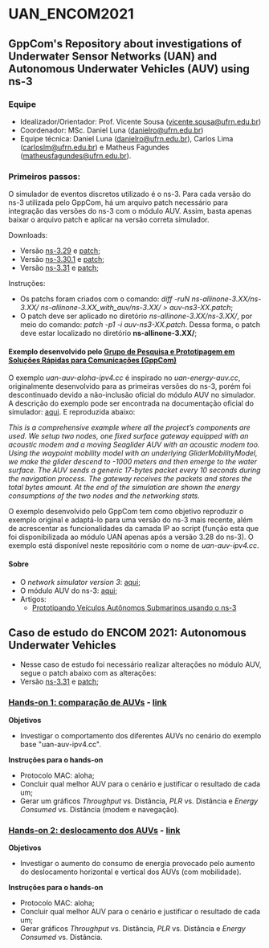 # UAN_ENCOM2021

## GppCom's Repository about investigations of Underwater Sensor Networks (UAN) and Autonomous Underwater Vehicles (AUV) using ns-3

### Equipe
 - Idealizador/Orientador: Prof. Vicente Sousa (vicente.sousa@ufrn.edu.br)
 - Coordenador: MSc. Daniel Luna (danielro@ufrn.edu.br)  
 - Equipe técnica: Daniel Luna (danielro@ufrn.edu.br), Carlos Lima (carloslm@ufrn.edu.br) e Matheus Fagundes (matheusfagundes@ufrn.edu.br).
 
### Primeiros passos:

O simulador de eventos discretos utilizado é o ns-3. Para cada versão do ns-3 utilizada pelo GppCom, há um arquivo patch necessário para integração das versões do ns-3 com o módulo AUV. Assim, basta apenas baixar o arquivo patch e aplicar na versão correta simulador.  

Downloads:

- Versão [ns-3.29](https://www.nsnam.org/releases/ns-allinone-3.29.tar.bz2) e [patch](https://github.com/danielrluna/auv-ns3/blob/master/Patches/auv-ns3-29.patch); 
- Versão [ns-3.30.1](https://www.nsnam.org/releases/ns-allinone-3.30.1.tar.bz2) e [patch](https://github.com/danielrluna/auv-ns3/blob/master/Patches/auv-ns3-30-1.patch);
- Versão [ns-3.31](https://www.nsnam.org/releases/ns-allinone-3.31.tar.bz2) e [patch](https://github.com/danielrluna/auv-ns3/blob/master/Patches/auv-ns3-31.patch);

Instruções:

- Os patchs foram criados com o comando: *diff -ruN ns-allinone-3.XX/ns-3.XX/ ns-allinone-3.XX_with_auv/ns-3.XX/ > auv-ns3-XX.patch*;
- O patch deve ser aplicado no diretório *ns-allinone-3.XX/ns-3.XX/*, por meio do comando: *patch -p1 -i auv-ns3-XX.patch*. Dessa forma, o patch deve estar localizado no diretório **ns-allinone-3.XX/**;


#### Exemplo desenvolvido pelo [Grupo de Pesquisa e Prototipagem em Soluções Rápidas para Comunicações (GppCom)](http://gppcom.ct.ufrn.br/)

O exemplo *uan-auv-aloha-ipv4.cc* é inspirado no *uan-energy-auv.cc*, originalmente desenvolvido para as primeiras versões do ns-3, porém foi descontinuado devido a não-inclusão oficial do módulo AUV no simulador. A descrição do exemplo pode ser encontrada na documentação oficial do simulador: [aqui](https://www.nsnam.org/docs/release/3.29/models/html/uan.html). E reproduzida abaixo:

*This is a comprehensive example where all the project’s components are used. We setup two nodes, one fixed surface gateway equipped with an acoustic modem and a moving Seaglider AUV with an acoustic modem too. Using the waypoint mobility model with an underlying GliderMobilityModel, we make the glider descend to -1000 meters and then emerge to the water surface. The AUV sends a generic 17-bytes packet every 10 seconds during the navigation process. The gateway receives the packets and stores the total bytes amount. At the end of the simulation are shown the energy consumptions of the two nodes and the networking stats.*

O exemplo desenvolvido pelo GppCom tem como objetivo reproduzir o exemplo original e adaptá-lo para uma versão do ns-3 mais recente, além de acrescentar as funcionalidades da camada IP ao script (função esta que foi disponibilizada ao módulo UAN apenas após a versão 3.28 do ns-3). O exemplo está disponível neste repositório com o nome de *uan-auv-ipv4.cc*.

#### Sobre 
- O *network simulator version 3*: [aqui](https://www.nsnam.org/);
- O módulo AUV do ns-3: [aqui](https://flore.unifi.it/retrieve/handle/2158/1087213/241093/AuvModels.pdf);
- Artigos: 
	- [Prototipando Veículos Autônomos Submarinos usando o ns-3](https://www.researchgate.net/publication/335777545_Prototipando_Veiculos_Autonomos_Submarinos_usando_o_ns-3)

## Caso de estudo do ENCOM 2021: Autonomous Underwater Vehicles 
- Nesse caso de estudo foi necessário realizar alterações no módulo AUV, segue o patch abaixo com as alterações:
- Versão [ns-3.31](https://www.nsnam.org/releases/ns-allinone-3.31.tar.bz2) e [patch](https://github.com/vicentesousa/UAN_ENCON2021/blob/master/Patches/auv-ns3-31-CE02.patch);

### [Hands-on 1: comparação de AUVs](https://nbviewer.jupyter.org/github/vicentesousa/UAN_ENCON2021/blob/master/CE/HD01/ce_hd01.ipynb) - [link](https://github.com/vicentesousa/UAN_ENCON2021/blob/master/CE/HD01/ce_hd01.ipynb)
**Objetivos**
 - Investigar o comportamento dos diferentes AUVs no cenário do exemplo base "uan-auv-ipv4.cc".

**Instruções para o hands-on**

 - Protocolo MAC: aloha;
 - Concluir qual melhor AUV para o cenário e justificar o resultado de cada um;
 - Gerar um gráficos *Throughput* vs. Distância, *PLR* vs. Distância e *Energy Consumed* vs. Distância (modem e navegação).
 
### [Hands-on 2: deslocamento dos AUVs](https://nbviewer.jupyter.org/github/vicentesousa/UAN_ENCON2021/blob/master/CE/HD02/ce_hd02.ipynb) - [link](https://github.com/vicentesousa/UAN_ENCON2021/blob/master/CE/HD02/ce_hd02.ipynb)
**Objetivos**
 - Investigar o aumento do consumo de energia provocado pelo aumento do deslocamento horizontal e vertical dos AUVs (com mobilidade).

**Instruções para o hands-on**

 - Protocolo MAC: aloha;
 - Concluir qual melhor AUV para o cenário e justificar o resultado de cada um;
 - Gerar gráficos *Throughput* vs. Distância, *PLR* vs. Distância e *Energy Consumed* vs. Distância.


<!---
comentário
-->
